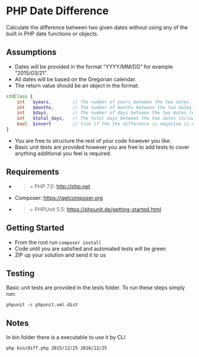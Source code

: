 PHP Date Difference
========

Calculate the difference between two given dates without using any of the built in PHP date functions or objects.

Assumptions
-----------

* Dates will be provided in the format “YYYY/MM/DD” for example “2015/03/21”.
* All dates will be based on the Gregorian calendar.
* The return value should be an object in the format:

```php
stdClass {
    int   $years,        // The number of years between the two dates.
    int   $months,       // The number of months between the two dates.
    int   $days,         // The number of days between the two dates less the months and the years.
    int   $total_days,   // The total days between the two dates including the months and years.
    bool  $invert        // true if the the difference is negative (i.e. $start > $end).
}
```

* You are free to structure the rest of your code however you like.
* Basic unit tests are provided however you are free to add tests to cover anything additional you feel is required.


Requirements
------------
* >= PHP 7.0: http://php.net
* Composer: https://getcomposer.org
* >= PHPUnit 5.5: https://phpunit.de/getting-started.html


Getting Started
---------------
* From the root run `composer install`
* Code until you are satisfied and automated tests will be green
* ZIP up your solution and send it to us


Testing
-------
Basic unit tests are provided in the tests folder. To run these steps simply run:

```
phpunit -c phpunit.xml.dist
```

Notes
-------
In bin folder there is a executable to use it by CLI

```
php bin/diff.php 2015/12/25 2016/12/25
```
